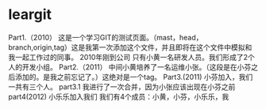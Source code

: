 # leargit
Part1.（2010）
这是一个学习GIT的测试页面。（mast，head，branch,origin,tag）这是我第一次添加这个文件，并且即将在这个文件中模拟和我一起工作过的同事。
2010年刚到公司
只有小黄一名研发人员。我们形成了2个人的开发小组。
Part2.（2011）
中间小黄培养了一名运维小张。（这段是在小芬之后添加的。是我之前忘记了。）这绝对是一个tag。
Part3.(2011)
小芬加入，我们一共有三个人。
part3.1
我进行了一次合并，因为小张应该出现在小芬之前
part4(2012)
小乐乐加入我们
我们有4个成员：小黄，小芬，小乐乐，我
